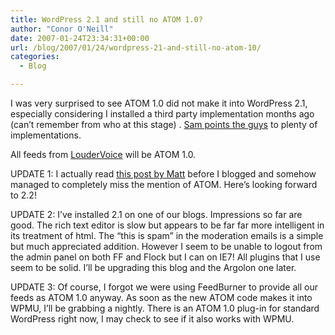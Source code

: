 ```yaml
---
title: WordPress 2.1 and still no ATOM 1.0?
author: "Conor O'Neill"
date: 2007-01-24T23:34:31+00:00
url: /blog/2007/01/24/wordpress-21-and-still-no-atom-10/
categories:
  - Blog

---
```

I was very surprised to see ATOM 1.0 did not make it into WordPress 2.1, especially considering I installed a third party implementation months ago (can&#8217;t remember from who at this stage) . [Sam points the guys][1] to plenty of implementations.

All feeds from [LouderVoice][2] will be ATOM 1.0.

UPDATE 1: I actually read [this post by Matt][3] before I blogged and somehow managed to completely miss the mention of ATOM. Here&#8217;s looking forward to 2.2!

UPDATE 2: I&#8217;ve installed 2.1 on one of our blogs. Impressions so far are good. The rich text editor is slow but appears to be far far more intelligent in its treatment of html. The &#8220;this is spam&#8221; in the moderation emails is a simple but much appreciated addition. However I seem to be unable to logout from the admin panel on both FF and Flock but I can on IE7! All plugins that I use seem to be solid. I&#8217;ll be upgrading this blog and the Argolon one later.

UPDATE 3: Of course, I forgot we were using FeedBurner to provide all our feeds as ATOM 1.0 anyway. As soon as the new ATOM code makes it into WPMU, I&#8217;ll be grabbing a nightly. There is an ATOM 1.0 plug-in for standard WordPress right now, I may check to see if it also works with WPMU.

 [1]: http://intertwingly.net/blog/2007/01/24/WordPress-and-Atom-1-0
 [2]: http://www.loudervoice.com/
 [3]: http://photomatt.net/2007/01/23/21-and-forward/